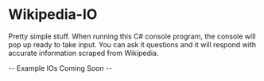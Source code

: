 # Wikipedia-IO

Pretty simple stuff. When running this C# console program, the console will pop up ready to take input. You can ask it questions and it will respond with accurate information scraped from Wikipedia.

-- Example IOs Coming Soon --
